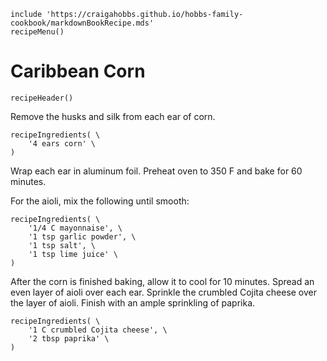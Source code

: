 ~~~ markdown-script
include 'https://craigahobbs.github.io/hobbs-family-cookbook/markdownBookRecipe.mds'
recipeMenu()
~~~

# Caribbean Corn

~~~ markdown-script
recipeHeader()
~~~

Remove the husks and silk from each ear of corn.

~~~ markdown-script
recipeIngredients( \
    '4 ears corn' \
)
~~~

Wrap each ear in aluminum foil. Preheat oven to 350 F and bake for 60 minutes.

For the aioli, mix the following until smooth:

~~~ markdown-script
recipeIngredients( \
    '1/4 C mayonnaise', \
    '1 tsp garlic powder', \
    '1 tsp salt', \
    '1 tsp lime juice' \
)
~~~

After the corn is finished baking, allow it to cool for 10 minutes. Spread an even layer of aioli
over each ear. Sprinkle the crumbled Cojita cheese over the layer of aioli. Finish with an ample
sprinkling of paprika.

~~~ markdown-script
recipeIngredients( \
    '1 C crumbled Cojita cheese', \
    '2 tbsp paprika' \
)
~~~

